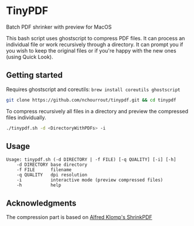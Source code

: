 # TinyPDF

Batch PDF shrinker with preview for MacOS

This bash script uses ghostscript to compress PDF files. It can process an individual file or work recursively through a directory.
It can prompt you if you wish to keep the original files or if you're happy with the new ones (using Quick Look).

## Getting started

Requires ghostscript and coreutils: `brew install coreutils ghostscript`

```bash
git clone https://github.com/nchourrout/tinypdf.git && cd tinypdf
```

To compress recursively all files in a directory and preview the compressed files individually.
```bash
./tinypdf.sh -d <DirectoryWithPDFs> -i
```

## Usage

```
Usage: tinypdf.sh (-d DIRECTORY | -f FILE) [-q QUALITY] [-i] [-h]
    -d DIRECTORY base directory
    -f FILE      filename
    -q QUALITY   dpi resolution
    -i           interactive mode (preview compressed files)
    -h           help
```

## Acknowledgments

The compression part is based on [Alfred Klomp's ShrinkPDF](http://www.alfredklomp.com/programming/shrinkpdf/)

